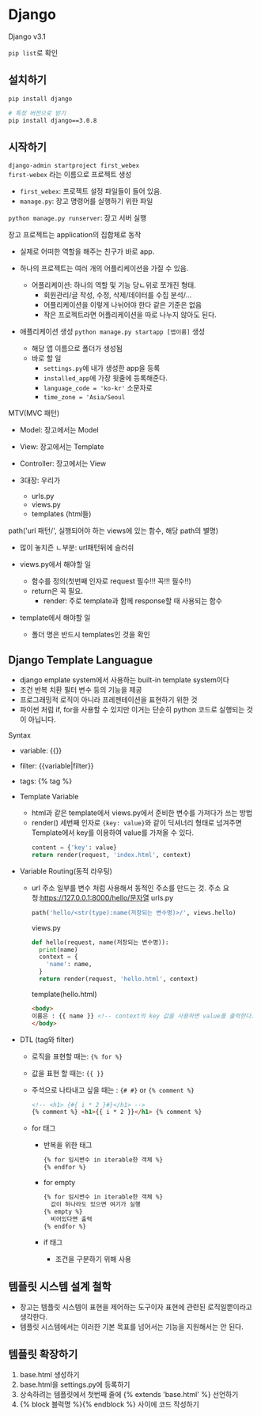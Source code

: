 # Django

Django v3.1

`pip list`로 확인

## 설치하기

```bash
pip install django

# 특정 버전으로 받기
pip install django==3.0.8
```

## 시작하기

`django-admin startproject first_webex`  
`first-webex` 라는 이름으로 프로젝트 생성

- `first_webex`: 프로젝트 설정 파일들이 들어 있음.
- `manage.py`: 장고 명령어를 실행하기 위한 파일

`python manage.py runserver`: 장고 서버 실행

장고 프로젝트는 application의 집합체로 동작

- 실제로 어떠한 역할을 해주는 친구가 바로 app.
- 하나의 프로젝트는 여러 개의 어플리케이션을 가질 수 있음.
  - 어플리케이션: 하나의 역할 및 기능 당ㄴ위로 쪼개진 형태.
    - 회원관리/글 작성, 수정, 삭제/데이터를 수집 분석/...
    - 어플리케이션을 이렇게 나뉘어야 한다 같은 기준은 없음
    - 작은 프로젝트라면 어플리케이션을 따로 나누지 않아도 된다.

- 애플리케이션 생성
  `python manage.py startapp [앱이름]` 생성
  - 해당 앱 이름으로 폴더가 생성됨
  - 바로 할 일
    - `settings.py`에 내가 생성한 app을 등록
    - `installed_app`에 가장 윗줄에 등록해준다.
    - `language_code = 'ko-kr'` 소문자로
    - `time_zone = 'Asia/Seoul`

MTV(MVC 패턴)

- Model: 장고에서는 Model
- View: 장고에서는 Template
- Controller: 장고에서는 View

- 3대장: 우리가
  - urls.py
  - views.py
  - templates (html들)

path('url 패턴/', 실행되어야 하는 views에 있는 함수, 해당 path의 별명)

- 많이 놓치즌 ㄴ부분: url패턴뒤에 슬러쉬

- views.py에서 해야할 일
  - 함수를 정의(첫번째 인자로 request 필수!!! 꼭!!! 필수!!)
  - return은 꼭 필요.
    - render: 주로 template과 함께 response할 때 사용되는 함수

- template에서 해야할 일
  - 폴더 명은 반드시 templates인 것을 확인

## Django Template Languague

- django emplate system에서 사용하는 built-in template system이다
- 조건 반복 치환 필터 변수 등의 기능을 제공
- 프로그래밍적 로직이 아니라 프레젠테이션을 표현하기 위한 것
- 파이썬 처럼 if, for을 사용할 수 있지만 이거는 단순히 python 코드로 실행되는 것이 아닙니다.

Syntax

- variable: {{}}
- filter: {{variable|filter}}
- tags: {% tag %}

- Template Variable
  - html과 같은 template에서 views.py에서 준비한 변수를 가져다가 쓰는 방법
  - render() 세번째 인자로 `{key: value}`와 같이 딕셔너리 형태로 넘겨주면 Template에서 key를 이용하여 value를 가져올 수 있다.
    ```python
    content = {'key': value}
    return render(request, 'index.html', context)
    ```

- Variable Routing(동적 라우팅)
  - url 주소 일부를 변수 처럼 사용해서 동적인 주소를 만드는 것.
    주소 요청:https://127.0.0.1:8000/hello/문자열
    urls.py

    ```python
    path('hello/<str(type):name(저장되는 변수명)>/', views.hello)
    ```

    views.py

    ```python
    def hello(request, name(저장되는 변수명)):
      print(name)
      context = {
        'name': name,
      }
      return render(request, 'hello.html', context)
    ```

    template(hello.html)

    ```html
    <body>
    이름은 : {{ name }} <!-- context의 key 값을 사용하면 value를 출력한다. -->
    </body>
    ```

- DTL (tag와 filter)
  - 로직을 표현할 때는: `{% for %}`
  - 값을 표현 할 때는: `{{ }}`
  - 주석으로 나타내고 싶을 때는 : `{# #}` or `{% comment %}`

    ```html
    <!-- <h1> {#{ i * 2 }#}</h1> -->
    {% comment %} <h1>{{ i * 2 }}</h1> {% comment %}
    ```

  - for 태그
    - 반복을 위한 태그

      ```html
      {% for 임시변수 in iterable한 객체 %}
      {% endfor %}
      ```

    - for empty

      ```html
      {% for 임시변수 in iterable한 객체 %}
        값이 하나라도 있으면 여기가 실행
      {% empty %}
        비어있다면 출력
      {% endfor %}
      ```

    - if 태그
      - 조건을 구분하기 위해 사용

## 템플릿 시스템 설계 철학

- 장고는 템플릿 시스템이 표현을 제어하는 도구이자 표현에 관련된 로직일뿐이라고 생각한다.
- 템플릿 시스템에서는 이러한 기본 목표를 넘어서는 기능을 지원해서는 안 된다.

## 템플릿 확장하기

1. base.html 생성하기
2. base.html을 settings.py에 등록하기
3. 상속하려는 템플릿에서 첫번째 줄에 {% extends 'base.html' %} 선언하기
4. {% block 블럭명 %}{% endblock %} 사이에 코드 작성하기
